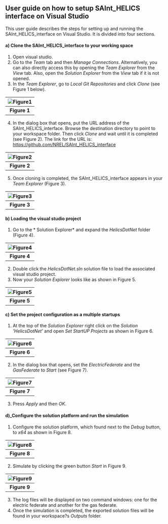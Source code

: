 ## User guide on how to setup SAInt_HELICS interface on Visual Studio
This user guide describes the steps for setting up and running the SAInt_HELICS_interface on Visual Studio. It is divided into four sections.

#### a) Clone the SAInt_HELICS_interface to your working space
  1. Open visual studio.
  2. Go to the *Team* tab and then *Manage Connections*. Alternatively, you can also directly access this by opening the *Team Explorer* from the *View* tab. Also, open the *Solution Explorer* from the *View* tab if it is not opened.
  3. In the *Team Explorer*, go to *Local Git Repositories* and click *Clone* (see Figure 1 below).
     
   |![Figure1](ReadMeImages/Figure1.png)| 
   |:--:|
   |<b>Figure 1</b>|

  4. In the dialog box that opens, put the URL address of the SAInt_HELICS_interface. Browse the destination directory to point to your workspace folder. Then click *Clone* and wait until it is completed (see Figure 2). The link for the URL is: https://github.com/NREL/SAInt_HELICS_interface
     
   |![Figure2](ReadMeImages/Figure2.png)|
   |:--:|
   |<b>Figure 2</b>|

  5. Once cloning is completed, the SAInt_HELICS_interface appears in your *Team Explorer* (Figure 3). 
     
   |![Figure3](ReadMeImages/Figure3.png)|
   |:--:|
   |<b>Figure 3</b>|

#### b) Loading the visual studio project 
  1. Go to the * Solution Explorer* and expand the *HelicsDotNet* folder (Figure 4).

     
   |![Figure4](ReadMeImages/Figure4.png)|
   |:--:|
   |<b>Figure 4</b>|

  2. Double click the *HelicsDotNet.sln* solution file to load the associated visual studio project. 
  2. Now your *Solution Explorer* looks like as shown in Figure 5. 
     
   |![Figure5](ReadMeImages/Figure5.png)|
   |:--:|
   |<b>Figure 5</b>|

#### c) Set the project configuration as a multiple startups
  1. At the top of the *Solution Explorer* right click on the *Solution 'HelicsDotNet'* and open *Set StartUP Projects* as shown in Figure 6. 
    
   |![Figure6](ReadMeImages/Figure6.png)| 
   |:--:|
   |<b>Figure 6</b>|

  2. In the dialog box that opens, set the *ElectricFederate* and the *GasFederate* to *Start* (see Figure 7). 
    
   |![Figure7](ReadMeImages/Figure7.png)| 
   |:--:|
   |<b>Figure 7</b>|

  3. Press *Apply* and then *OK*.
   
#### d)_Configure the solution platform and run the simulation
  1. Configure the solution platform, which found next to the *Debug* button, to *x64* as shown in Figure 8. 
    
   |![Figure8](ReadMeImages/Figure8.png)|
   |:--:|
   |<b>Figure 8</b>|

  2. Simulate by clicking the green button *Start* in Figure 9.
    
   |![Figure9](ReadMeImages/Figure9.png)|
   |:--:|
   |<b>Figure 9</b>|

  3. The log files will be displayed on two command windows: one for the electric federate and another for the gas federate.
  4. Once the simulation is completed, the exported solution files will be found in your workspace?s *Outputs* folder.
